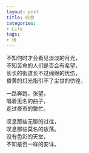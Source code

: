 ```yaml
---
layout: post
title: 叹息
categories:
- Life
tags:
- 诗
---
```


不知何时才会看见淡淡的月光，  
不知苦命的人们是否会有希望，  
长长的街道长不过绵绵的忧伤，  
昏黄的灯光指引不了尘世的彷徨，  
  
一路奔跑，张望，  
唱着无名的曲子，  
走过夜市的繁忙。  
  
叹息那些无聊的过往，  
叹息那些莫名的放荡。  
没有色彩的天堂，  
不知是否一样的安详。  